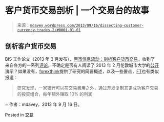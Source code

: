 <!--yml

category: 未分类

date: 2024-05-18 06:01:47

-->

# 客户货币交易剖析 | 一个交易台的故事

> 来源：[`mdavey.wordpress.com/2013/09/16/dissecting-customer-currency-trades-2/#0001-01-01`](https://mdavey.wordpress.com/2013/09/16/dissecting-customer-currency-trades-2/#0001-01-01)

## 剖析客户货币交易

BIS 工作论文（2013 年 3 月发布），[黑市信息流动：剖析客户货币交易](http://www.bis.org/publ/work405.pdf)，收到了来自各方的一系列[评论](http://www.tradingfloor.com/posts/heavy-hands-hard-work-1832538021)。不确定是否有人阅读了 2013 年 2 月伦敦城市大学的[公开](http://www.city.ac.uk/events/2013/february/information-flows-in-dark-markets-dissecting-customer-currency-trades)演示？如果没有，[forexthink](http://www.forexthink.com/news/banks-could-profit-from-copying-traders-according-to-study/)提供了研究的简要概述，以及一些要点，[FT](http://www.ft.com/cms/s/0/ff401d50-b59a-11e2-850d-00144feabdc0.html#axzz2f02sa1w1)也有类似报道：

> 研究发现，一家银行可以在交易费用之外，通过开发复制其更成功客户交易的投资组合，每年额外赚取 10% 的利润

~ 作者：mdavey，2013 年 9 月 16 日。

Posted in [交易](https://mdavey.wordpress.com/category/trading/)
